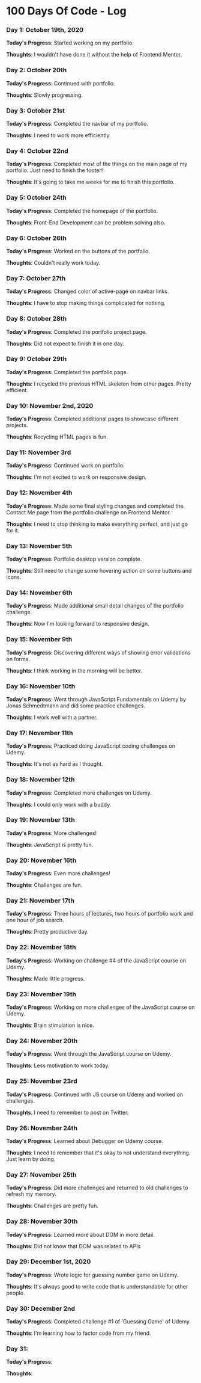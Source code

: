 # 100 Days Of Code - Log

<!-- 
### Day 0: February 30, 2016 (Example 2)
##### (delete me or comment me out)

**Today's Progress**: Fixed CSS, worked on canvas functionality for the app.

**Thoughts**: I really struggled with CSS, but, overall, I feel like I am slowly getting better at it. Canvas is still new for me, but I managed to figure out some basic functionality.

**Link(s) to work**: [Calculator App](http://www.example.com) 
-->


### Day 1: October 19th, 2020

**Today's Progress**: Started working on my portfolio.

**Thoughts**: I wouldn't have done it without the help of Frontend Mentor.


### Day 2: October 20th

**Today's Progress**: Continued with portfolio.

**Thoughts**: Slowly progressing.


### Day 3: October 21st

**Today's Progress**: Completed the navbar of my portfolio.

**Thoughts**: I need to work more efficiently.


### Day 4: October 22nd

**Today's Progress**: Completed most of the things on the main page of my portfolio. Just need to finish the footer!

**Thoughts**: It's going to take me weeks for me to finish this portfolio.


### Day 5: October 24th

**Today's Progress**: Completed the homepage of the portfolio.

**Thoughts**: Front-End Development can be problem solving also.


### Day 6: October 26th

**Today's Progress**: Worked on the buttons of the portfolio.

**Thoughts**: Couldn't really work today.


### Day 7: October 27th

**Today's Progress**: Changed color of active-page on navbar links.

**Thoughts**: I have to stop making things complicated for nothing.


### Day 8: October 28th

**Today's Progress**: Completed the portfolio project page.

**Thoughts**: Did not expect to finish it in one day.


### Day 9: October 29th

**Today's Progress**: Completed the portfolio page.

**Thoughts**: I recycled the previous HTML skeleton from other pages. Pretty efficient.


### Day 10: November 2nd, 2020

**Today's Progress**: Completed additional pages to showcase different projects.

**Thoughts**: Recycling HTML pages is fun.


### Day 11: November 3rd

**Today's Progress**: Continued work on portfolio.

**Thoughts**: I'm not excited to work on responsive design.


### Day 12: November 4th

**Today's Progress**: Made some final styling changes and completed the Contact Me page from the portfolio challenge on Frontend Mentor.

**Thoughts**: I need to stop thinking to make everything perfect, and just go for it.


### Day 13: November 5th

**Today's Progress**: Portfolio desktop version complete.

**Thoughts**: Still need to change some hovering action on some buttons and icons.


### Day 14: November 6th

**Today's Progress**: Made additional small detail changes of the portfolio challenge.

**Thoughts**: Now I'm looking forward to responsive design.


### Day 15: November 9th

**Today's Progress**: Discovering different ways of showing error validations on forms.

**Thoughts**: I think working in the morning will be better.


### Day 16: November 10th

**Today's Progress**: Went through JavaScript Fundamentals on Udemy by Jonas Schmedtmann and did some practice challenges.

**Thoughts**: I work well with a partner.


### Day 17: November 11th

**Today's Progress**: Practiced doing JavaScript coding challenges on Udemy.

**Thoughts**: It's not as hard as I thought.


### Day 18: November 12th

**Today's Progress**: Completed more challenges on Udemy.

**Thoughts**: I could only work with a buddy.


### Day 19: November 13th

**Today's Progress**: More challenges!

**Thoughts**: JavaScript is pretty fun.


### Day 20: November 16th

**Today's Progress**: Even more challenges!

**Thoughts**: Challenges are fun.


### Day 21: November 17th

**Today's Progress**: Three hours of lectures, two hours of portfolio work and one hour of job search.

**Thoughts**: Pretty productive day.


### Day 22: November 18th

**Today's Progress**: Working on challenge #4 of the JavaScript course on Udemy.

**Thoughts**: Made little progress.


### Day 23: November 19th

**Today's Progress**: Working on more challenges of the JavaScript course on Udemy.

**Thoughts**: Brain stimulation is nice.


### Day 24: November 20th

**Today's Progress**: Went through the JavaScript course on Udemy.

**Thoughts**: Less motivation to work today.


### Day 25: November 23rd

**Today's Progress**: Continued with JS course on Udemy and worked on challenges.

**Thoughts**: I need to remember to post on Twitter.


### Day 26: November 24th

**Today's Progress**: Learned about Debugger on Udemy course.

**Thoughts**: I need to remember that it's okay to not understand everything. Just learn by doing.


### Day 27: November 25th

**Today's Progress**: Did more challenges and returned to old challenges to refresh my memory.

**Thoughts**: Challenges are pretty fun.


### Day 28: November 30th

**Today's Progress**: Learned more about DOM in more detail.

**Thoughts**: Did not know that DOM was related to APIs


### Day 29: December 1st, 2020

**Today's Progress**: Wrote logic for guessing number game on Udemy.

**Thoughts**: It's always good to write code that is understandable for other people.


### Day 30: December 2nd

**Today's Progress**: Completed challenge #1 of 'Guessing Game' of Udemy.

**Thoughts**: I'm learning how to factor code from my friend.


### Day 31: 

**Today's Progress**: 

**Thoughts**: 
